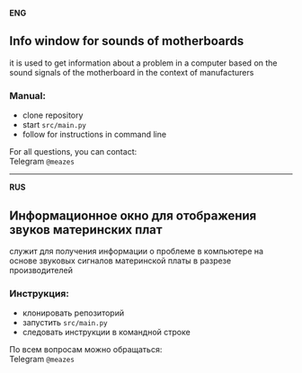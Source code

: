 **ENG**
## Info window for sounds of motherboards
it is used to get information about a problem in a computer based
on the sound signals of the motherboard in the context of manufacturers
<br>
### Manual:
- clone repository
- start `src/main.py`
- follow for instructions in command line

For all questions, you can contact: <br>
Telegram `@meazes`

---

**RUS** 
## Информационное окно для отображения звуков материнских плат
служит для получения информации о проблеме в компьютере на основе
звуковых сигналов материнской платы в разрезе производителей
<br>
### Инструкция:
- клонировать репозиторий
- запустить `src/main.py`
- следовать инструкции в командной строке

По всем вопросам можно обращаться: <br>
Telegram `@meazes`